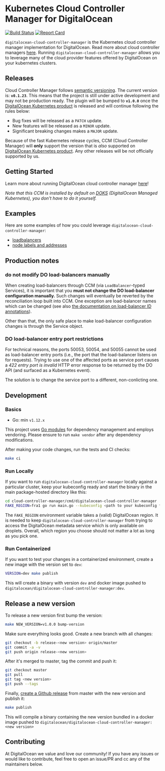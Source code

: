 # Kubernetes Cloud Controller Manager for DigitalOcean

[![Build Status](https://travis-ci.org/digitalocean/digitalocean-cloud-controller-manager.svg?branch=master)](https://travis-ci.org/digitalocean/digitalocean-cloud-controller-manager) [![Report Card](https://goreportcard.com/badge/github.com/digitalocean/digitalocean-cloud-controller-manager)](https://goreportcard.com/report/github.com/digitalocean/digitalocean-cloud-controller-manager)

`digitalocean-cloud-controller-manager` is the Kubernetes cloud controller manager implementation for DigitalOcean. Read more about cloud controller managers [here](https://kubernetes.io/docs/tasks/administer-cluster/running-cloud-controller/). Running `digitalocean-cloud-controller-manager` allows you to leverage many of the cloud provider features offered by DigitalOcean on your kubernetes clusters.

## Releases

Cloud Controller Manager follows [semantic versioning](https://semver.org/).
The current version is: **`v0.1.23`**. This means that the project is still
under active development and may not be production ready. The plugin will be
bumped to **`v1.0.0`** once the [DigitalOcean Kubernetes
product](https://www.digitalocean.com/products/kubernetes/) is released and
will continue following the rules below:

* Bug fixes will be released as a `PATCH` update.
* New features will be released as a `MINOR` update.
* Significant breaking changes makes a `MAJOR` update.

Because of the fast Kubernetes release cycles, CCM (Cloud Controller Manager)
will **only** support the version that is _also_ supported on [DigitalOcean Kubernetes
product](https://www.digitalocean.com/products/kubernetes/). Any other releases
will be not officially supported by us.

## Getting Started

Learn more about running DigitalOcean cloud controller manager [here](docs/getting-started.md)!

_Note that this CCM is installed by default on [DOKS](https://www.digitalocean.com/products/kubernetes/) (DigitalOcean Managed Kubernetes), you don't have to do it yourself._

## Examples

Here are some examples of how you could leverage `digitalocean-cloud-controller-manager`:

* [loadbalancers](docs/controllers/services/examples/)
* [node labels and addresses](docs/controllers/node/examples/)

## Production notes

### do not modify DO load-balancers manually

When creating load-balancers through CCM (via `LoadBalancer`-typed Services), it is important that you **must not change the DO load-balancer configuration manually.** Such changes will eventually be reverted by the reconciliation loop built into CCM. One exception are load-balancer names which can be changed (see also [the documentation on load-balancer ID annotations](/docs/getting-started.md#load-balancer-id-annotations)).

Other than that, the only safe place to make load-balancer configuration changes is through the Service object.

### DO load-balancer entry port restrictions

For technical reasons, the ports 50053, 50054, and 50055 cannot be used as load-balancer entry ports (i.e., the port that the load-balancer listens on for requests). Trying to use one of the affected ports as service port causes a _422 entry port is invalid_ HTTP error response to be returned by the DO API (and surfaced as a Kubernetes event).

The solution is to change the service port to a different, non-conlicting one.

## Development

### Basics

* Go: min `v1.12.x`

This project uses [Go modules](https://github.com/golang/go/wiki/Modules) for dependency management and employs vendoring. Please ensure to run `make vendor` after any dependency modifications.

After making your code changes, run the tests and CI checks:

```bash
make ci
```

### Run Locally

If you want to run `digitalocean-cloud-controller-manager` locally against a
particular cluster, keep your kubeconfig ready and start the binary in the main
package-hosted directory like this:

```bash
cd cloud-controller-manager/cmd/digitalocean-cloud-controller-manager
FAKE_REGION=fra1 go run main.go --kubeconfig <path to your kubeconfig file> --leader-elect=false --v=5 --cloud-provider=digitalocean
```

The `FAKE_REGION` environment variable takes a (valid) DigitalOcean region. It
is needed to keep `digitalocean-cloud-controller-manager` from trying to access
the DigitalOcean metadata service which is only available on droplets. Overall,
which region you choose should not matter a lot as long as you pick one.

### Run Containerized

If you want to test your changes in a containerized environment, create a new
image with the version set to `dev`:

```bash
VERSION=dev make publish
```

This will create a binary with version `dev` and docker image pushed to
`digitalocean/digitalocean-cloud-controller-manager:dev`.

## Release a new version

To release a new version first bump the version:

```bash
make NEW_VERSION=v1.0.0 bump-version
```

Make sure everything looks good. Create a new branch with all changes:

```bash
git checkout -b release-<new version> origin/master
git commit -a -v
git push origin release-<new version>
```

After it's merged to master, tag the commit and push it:

```bash
git checkout master
git pull
git tag <new version>
git push --tags
```

Finally, [create a Github
release](https://github.com/digitalocean/digitalocean-cloud-controller-manager/releases/new) from
master with the new version and publish it:

```bash
make publish
```

This will compile a binary containing the new version bundled in a docker image pushed to
`digitalocean/digitalocean-cloud-controller-manager:<new version>`

## Contributing

At DigitalOcean we value and love our community! If you have any issues or would like to contribute, feel free to open an issue/PR and cc any of the maintainers below.
